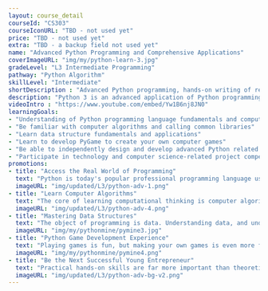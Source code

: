 ```yaml
---
layout: course_detail
courseId: "CS303"
courseIconURL: "TBD - not used yet"
price: "TBD - not used yet"
extra: "TBD - a backup field not used yet"
name: "Advanced Python Programming and Comprehensive Applications"
coverImageURL: "img/my/python-learn-3.jpg"
gradeLevel: "L3 Intermediate Programming"
pathway: "Python Algorithm"
skillLevel: "Intermediate"
shortDescription : "Advanced Python programming, hands-on writing of real computer applications!"
description: "Python 3 is an advanced application of Python programming. Through this course, students will learn and master advanced algorithms, as well as a series of third-party functional libraries, and be able to use and apply the power of Python in a project."
videoIntro : "https://www.youtube.com/embed/Yw1B6nj8JN0"
learningGoals:
- "Understanding of Python programming language fundamentals and computer science concepts"
- "Be familiar with computer algorithms and calling common libraries"
- "Learn data structure fundamentals and applications"
- "Learn to develop PyGame to create your own computer games"
- "Be able to independently design and develop advanced Python related course projects"
- "Participate in technology and computer science-related project competitions"
promotions:
- title: "Access the Real World of Programming"
  text: "Python is today's popular professional programming language used by engineers at Google. Python allows you to write programs that can solve a variety of complicated problems."
  imageURL: "img/updated/L3/python-adv-1.png"
- title: "Learn Computer Algorithms"
  text: "The core of learning computational thinking is computer algorithms, With a fundamental knowledge of Python, you can start learning algorithms from college courses."
  imageURL: "img/updated/L3/python-adv-4.png"
- title: "Mastering Data Structures"
  text: "The object of programming is data. Understanding data, and understanding how to store it and manipulate it, are essential programming skills."
  imageURL: "img/my/pythonmine/pymine3.jpg"
- title: "Python Game Development Experience"
  text: "Playing games is fun, but making your own games is even more fun. Python's game engine, PyGame, will enable you to write your own computer games in Python and make your game design dreams come true!"
  imageURL: "img/my/pythonmine/pymine4.png"
- title: "Be the Next Successful Young Entrepreneur"
  text: "Practical hands-on skills are far more important than theoretical knowledge. Every course is designed for students to learn how to turn an idea for a game into a practical reality through hard work. Young little entrepreneurs are developed during these challenges."
  imageURL: "img/updated/L3/python-adv-bg-v2.png"
---
```

